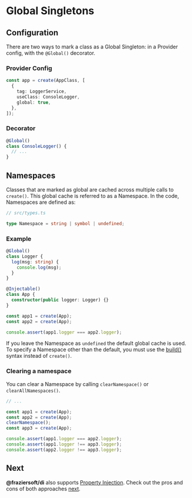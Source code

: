 # Global Singletons

## Configuration

There are two ways to mark a class as a Global Singleton: in a Provider
config, with the `@Global()` decorator.

### Provider Config

```ts
const app = create(AppClass, [
  {
    tag: LoggerService,
    useClass: ConsoleLogger,
    global: true,
  },
]);
```

### Decorator

```ts
@Global()
class ConsoleLogger() {
  // ...
}
```

## Namespaces

Classes that are marked as global are cached across multiple calls to
`create()`. This global cache is referred to as a Namespace. In the code,
Namespaces are defined as:

```ts
// src/types.ts

type Namespace = string | symbol | undefined;
```

### Example

```ts
@Global()
class Logger {
  log(msg: string) {
    console.log(msg);
  }
}

@Injectable()
class App {
  constructor(public logger: Logger) {}
}

const app1 = create(App);
const app2 = create(App);

console.assert(app1.logger === app2.logger);
```

If you leave the Namespace as `undefined` the default global cache is
used. To specify a Namespace other than the default, you must use the
[build()](/docs/build-syntax.md) syntax instead of `create()`.

### Clearing a namespace

You can clear a Namespace by calling `clearNamespace()` or `clearAllNamespaces()`.

```ts
// ...

const app1 = create(App);
const app2 = create(App);
clearNamespace();
const app3 = create(App);

console.assert(app1.logger === app2.logger);
console.assert(app1.logger !== app3.logger);
console.assert(app2.logger !== app3.logger);
```

## Next

**@fraziersoft/di** also supports [Property Injection][prop-inject]. Check
out the pros and cons of both approaches [next][prop-inject].

[prop-inject]: /docs/property-injection.md
